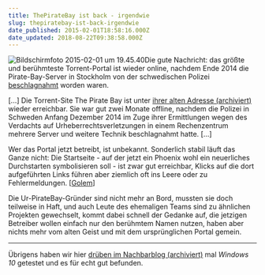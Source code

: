 ```yaml
---
title: ThePirateBay ist back - irgendwie
slug: thepiratebay-ist-back-irgendwie
date_published: 2015-02-01T18:58:16.000Z
date_updated: 2018-08-22T09:38:58.000Z
---
```


![Bildschirmfoto 2015-02-01 um 19.45.40](//picdump.thafaker.de/2015/02/Bildschirmfoto-2015-02-01-um-19.45.40-100x100.png)Die gute Nachricht: das größte und berühmteste Torrent-Portal ist wieder online, nachdem Ende 2014 die Pirate-Bay-Server in Stockholm von der schwedischen Polizei [beschlagnahmt](__GHOST_URL__/the-pirate-bay-is-down-really-nein/) worden waren. 

[...] Die Torrent-Site The Pirate Bay ist unter [ihrer alten Adresse (archiviert)](http://web.archive.org/web/20150202091758/https://www.thepiratebay.se/) wieder erreichbar. Sie war gut zwei Monate offline, nachdem die Polizei in Schweden Anfang Dezember 2014 im Zuge ihrer Ermittlungen wegen des Verdachts auf Urheberrechtsverletzungen in einem Rechenzentrum mehrere Server und weitere Technik beschlagnahmt hatte. [...]

Wer das Portal jetzt betreibt, ist unbekannt. Sonderlich stabil läuft das Ganze nicht: Die Startseite - auf der jetzt ein Phoenix wohl ein neuerliches Durchstarten symbolisieren soll - ist zwar gut erreichbar, Klicks auf die dort aufgeführten Links führen aber ziemlich oft ins Leere oder zu Fehlermeldungen. [[Golem](http://www.golem.de/news/torrent-the-pirate-bay-ist-zurueck-zumindest-ein-bisschen-1502-112077.html)]

Die Ur-PirateBay-Gründer sind nicht mehr an Bord, mussten sie doch teilweise in Haft, und auch Leute des ehemaligen Teams sind zu ähnlichen Projekten gewechselt, kommt dabei schnell der Gedanke auf, die jetzigen Betreiber wollen einfach nur den berühmtem Namen nutzen, haben aber nichts mehr vom alten Geist und mit dem ursprünglichen Portal gemein.

---

Übrigens haben wir hier [drüben im Nachbarblog (archiviert)](http://web.archive.org/web/20150812194331/http://apfelhammer.de/2015/01/windows-10-preview-ausprobiert.html) mal *Windows 10* getestet und es für echt gut befunden.
